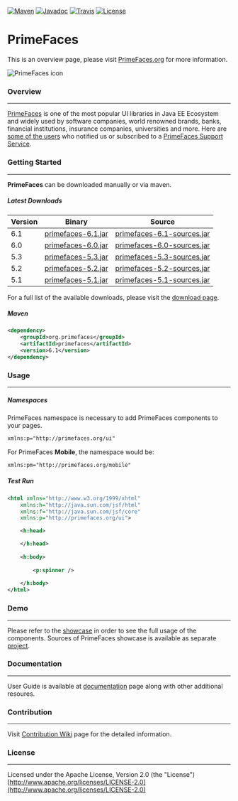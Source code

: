 [![Maven](https://maven-badges.herokuapp.com/maven-central/org.primefaces/primefaces/badge.svg)](https://maven-badges.herokuapp.com/maven-central/org.primefaces/primefaces)
[![Javadoc](http://javadoc.io/badge/org.primefaces/primefaces.svg)](http://javadoc.io/doc/org.primefaces/primefaces) 
[![Travis](https://travis-ci.org/primefaces/primefaces.svg?branch=master)](https://travis-ci.org/primefaces/primefaces)
[![License](http://img.shields.io/:license-apache-blue.svg)](http://www.apache.org/licenses/LICENSE-2.0.html)

# PrimeFaces

This is an overview page, please visit [PrimeFaces.org](http://www.primefaces.org) for more information.

![PrimeFaces icon](https://www.primefaces.org/wp-content/uploads/2016/10/prime_logo.png)

### Overview
***

[PrimeFaces](http://www.primefaces.org/index) is one of the most popular UI libraries in Java EE Ecosystem and widely used by software companies, world renowned brands, banks, financial institutions, insurance companies, universities and more. Here are [some of the users](http://www.primefaces.org/whouses) who notified us or subscribed to a [PrimeFaces Support Service](http://www.primefaces.org/support).

### Getting Started
***

**PrimeFaces** can be downloaded manually or via maven.  

##### Latest Downloads

Version | Binary | Source
------------ | -------------  | ------------- 
6.1| [primefaces-6.1.jar](http://search.maven.org/remotecontent?filepath=org/primefaces/primefaces/6.1/primefaces-6.1.jar)  | [primefaces-6.1-sources.jar](http://search.maven.org/remotecontent?filepath=org/primefaces/primefaces/6.1/primefaces-6.1-sources.jar)
6.0| [primefaces-6.0.jar](http://search.maven.org/remotecontent?filepath=org/primefaces/primefaces/6.0/primefaces-6.0.jar)  | [primefaces-6.0-sources.jar](http://search.maven.org/remotecontent?filepath=org/primefaces/primefaces/6.0/primefaces-6.0-sources.jar)
5.3| [primefaces-5.3.jar](http://search.maven.org/remotecontent?filepath=org/primefaces/primefaces/5.3/primefaces-5.3.jar)  | [primefaces-5.3-sources.jar](http://search.maven.org/remotecontent?filepath=org/primefaces/primefaces/5.3/primefaces-5.3-sources.jar)
5.2| [primefaces-5.2.jar](http://search.maven.org/remotecontent?filepath=org/primefaces/primefaces/5.2/primefaces-5.2.jar)  | [primefaces-5.2-sources.jar](http://search.maven.org/remotecontent?filepath=org/primefaces/primefaces/5.2/primefaces-5.2-sources.jar)
5.1| [primefaces-5.1.jar](http://search.maven.org/remotecontent?filepath=org/primefaces/primefaces/5.1/primefaces-5.1.jar)  | [primefaces-5.1-sources.jar](http://search.maven.org/remotecontent?filepath=org/primefaces/primefaces/5.1/primefaces-5.1-sources.jar)

For a full list of the available downloads, please visit the [download page](http://www.primefaces.org/downloads).

##### Maven

```xml
<dependency>  
    <groupId>org.primefaces</groupId>  
    <artifactId>primefaces</artifactId>  
    <version>6.1</version>  
</dependency>  
```

### Usage
***

##### Namespaces

PrimeFaces namespace is necessary to add PrimeFaces components to your pages.

```xml
xmlns:p="http://primefaces.org/ui"
```

For PrimeFaces **Mobile**, the namespace would be:

```xml
xmlns:pm="http://primefaces.org/mobile"  
```

##### Test Run

```xml
<html xmlns="http://www.w3.org/1999/xhtml"
	xmlns:h="http://java.sun.com/jsf/html"
	xmlns:f="http://java.sun.com/jsf/core"
	xmlns:p="http://primefaces.org/ui">

	<h:head>

	</h:head>
	
	<h:body>
	
		<p:spinner />
		
	</h:body>
</html>

```

### Demo
***
Please refer to the [showcase](http://www.primefaces.org/showcase) in order to see the full usage of the components. Sources of PrimeFaces showcase is available as separate [project]( https://github.com/primefaces/showcase).

### Documentation
***
User Guide is available at [documentation](http://www.primefaces.org/documentation) page along with other additional resoures.

### Contribution
***
Visit [Contribution Wiki](https://github.com/primefaces/primefaces/wiki/Contributing-to-Primefaces) page for the detailed information.


### License
***
Licensed under the Apache License, Version 2.0 (the "License") [http://www.apache.org/licenses/LICENSE-2.0](http://www.apache.org/licenses/LICENSE-2.0)



